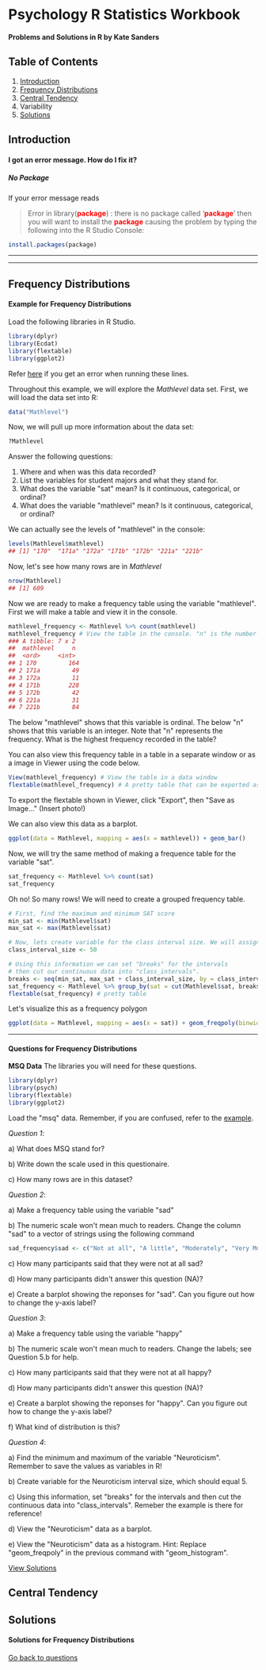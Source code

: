 # Psychology R Statistics Workbook 
#### Problems and Solutions in R by Kate Sanders

## Table of Contents
1. [Introduction](#introduction)
2. [Frequency Distributions](#frequency-distributions)
3. [Central Tendency](#central-tendency)
4. Variability
5. [Solutions](#solutions)

## Introduction 

#### I got an error message. How do I fix it?

##### No Package
If your error message reads 
>Error in library(<span style="color:red">**package**</span>) : there is no package called ‘<span style="color:red">**package**</span>’
then you will want to install the <span style="color:red">**package**</span> causing the problem by typing the following into the R Studio Console:
```r
install.packages(package)
```
***
***
## Frequency Distributions

#### Example for Frequency Distributions
Load the following libraries in R Studio. 
```r
library(dplyr)
library(Ecdat)
library(flextable)
library(ggplot2)
```
Refer [here](#no-package) if you get an error when running these lines. 

Throughout this example, we will explore the *Mathlevel* data set. First, we will load the data set into R:
```r
data("Mathlevel")
```
Now, we will pull up more information about the data set:
```r
?Mathlevel
```
Answer the following questions:
1. Where and when was this data recorded?
2. List the variables for student majors and what they stand for.
3. What does the variable "sat" mean? Is it continuous, categorical, or ordinal?
4. What does the variable "mathlevel" mean? Is it continuous, categorical, or ordinal?

We can actually see the levels of "mathlevel" in the console:
```r
levels(Mathlevel$mathlevel)
## [1] "170"  "171a" "172a" "171b" "172b" "221a" "221b"
```
Now, let's see how many rows are in *Mathlevel*
```r
nrow(Mathlevel)
## [1] 609
```
Now we are ready to make a frequency table using the variable "mathlevel". First we will make a table and view it in the console.
```r
mathlevel_frequency <- Mathlevel %>% count(mathlevel)
mathlevel_frequency # View the table in the console. "n" is the number of observations
### A tibble: 7 x 2
##  mathlevel     n
##  <ord>     <int>
## 1 170         164
## 2 171a         49
## 3 172a         11
## 4 171b        228
## 5 172b         42
## 6 221a         31
## 7 221b         84
```
The <ord> below "mathlevel" shows that this variable is ordinal. The <int> below "n" shows that this variable is an integer. Note that "n" represents the frequency. What is the highest frequency recorded in the table? 

You can also view this frequency table in a table in a separate window or as a image in Viewer using the code below.
```r
View(mathlevel_frequency) # View the table in a data window
flextable(mathlevel_frequency) # A pretty table that can be exported as a picture
```
To export the flextable shown in Viewer, click "Export", then "Save as Image..."
(Insert photo!)

We can also view this data as a barplot.
```r
ggplot(data = Mathlevel, mapping = aes(x = mathlevel)) + geom_bar() 
```
Now, we will try the same method of making a frequence table for the variable "sat".
```r
sat_frequency <- Mathlevel %>% count(sat)
sat_frequency 
```
Oh no! So many rows! We will need to create a grouped frequency table.

```r
# First, find the maximum and minimum SAT score
min_sat <- min(Mathlevel$sat)
max_sat <- max(Mathlevel$sat)

# Now, lets create variable for the class interval size. We will assign it the value 50
class_interval_size <- 50

# Using this information we can set "breaks" for the intervals
# then cut our continuous data into "class_intervals".
breaks <- seq(min_sat, max_sat + class_interval_size, by = class_interval_size)
sat_frequency <- Mathlevel %>% group_by(sat = cut(Mathlevel$sat, breaks,right = FALSE)) %>% count()
flextable(sat_frequency) # pretty table
```
Let's visualize this as a frequency polygon 
```r
ggplot(data = Mathlevel, mapping = aes(x = sat)) + geom_freqpoly(binwidth = class_interval_size)
```
***
#### Questions for Frequency Distributions

__MSQ Data__ 
The libraries you will need for these questions.
```r
library(dplyr)
library(psych)
library(flextable)
library(ggplot2)
```
Load the "msq" data. Remember, if you are confused, refer to the [example](#example-for-frequence-distributions).

_Question 1_: 

a) What does MSQ stand for?

b) Write down the scale used in this questionaire.

c) How many rows are in this dataset?

_Question 2_: 

a) Make a frequency table using the variable "sad"

b) The numeric scale won't mean much to readers. Change the column "sad" to a vector of strings using the following command
```r
sad_frequency$sad <- c("Not at all", "A little", "Moderately", "Very Much", "NA")
```

c) How many participants said that they were not at all sad?

d) How many participants didn't answer this question (NA)?

e) Create a barplot showing the reponses for "sad". Can you figure out how to change the y-axis label?

_Question 3_:

a) Make a frequency table using the variable "happy"

b) The numeric scale won't mean much to readers. Change the labels; see Question 5.b for help. 

c) How many participants said that they were not at all happy?

d) How many participants didn't answer this question (NA)?

e) Create a barplot showing the reponses for "happy". Can you figure out how to change the y-axis label?

f) What kind of distribution is this?

_Question 4_:

a) Find the minimum and maximum of the variable "Neuroticism". Remember to save the values as variables in R!

b) Create variable for the Neuroticism interval size, which should equal 5.

c) Using this information, set "breaks" for the intervals and then cut the continuous data into "class_intervals". Remeber the example is there for reference!

d) View the "Neuroticism" data as a barplot.

e) View the "Neuroticism" data as a histogram. Hint: Replace "geom_freqpoly" in the previous command with "geom_histogram".

[View Solutions](#solutions-for-frequency-distributions)
## Central Tendency 


## Solutions

#### Solutions for Frequency Distributions
[Go back to questions](#questions-for-frequency-distributions)

